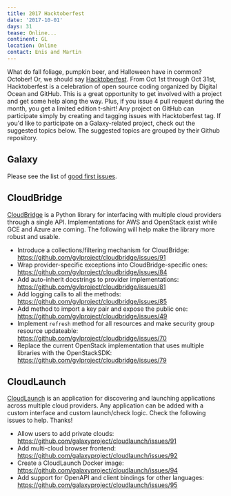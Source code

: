 ```yaml
---
title: 2017 Hacktoberfest
date: '2017-10-01'
days: 31
tease: Online...
continent: GL
location: Online
contact: Enis and Martin
---
```


What do fall foliage, pumpkin beer, and Halloween have in common? October! Or,
we should say [Hacktoberfest](https://hacktoberfest.digitalocean.com/). From Oct
1st through Oct 31st, Hacktoberfest is a celebration of open source coding
organized by Digital Ocean and GitHub. This is a great opportunity to get
involved with a project and get some help along the way. Plus, if you issue 4
pull request during the month, you get a limited edition t-shirt! Any project on
GitHub can participate simply by creating and tagging issues with Hacktoberfest
tag. If you'd like to participate on a Galaxy-related project, check out the
suggested topics below. The suggested topics are grouped by their Github
repository.

## Galaxy

Please see the list of [good first issues](https://github.com/galaxyproject/galaxy/issues?q=is%3Aissue+is%3Aopen+label%3Ahacktoberfest).

## CloudBridge
[CloudBridge](https://github.com/gvlproject/cloudbridge) is a Python library for
interfacing with multiple cloud providers through a single API. Implementations
for AWS and OpenStack exist while GCE and Azure are coming. The following will
help make the library more robust and usable.

- Introduce a collections/filtering mechanism for CloudBridge: https://github.com/gvlproject/cloudbridge/issues/91
- Wrap provider-specific exceptions into CloudBridge-specific ones: https://github.com/gvlproject/cloudbridge/issues/84
- Add auto-inherit docstrings to provider implementations: https://github.com/gvlproject/cloudbridge/issues/81
- Add logging calls to all the methods: https://github.com/gvlproject/cloudbridge/issues/85
- Add method to import a key pair and expose the public one: https://github.com/gvlproject/cloudbridge/issues/49
- Implement `refresh` method for all resources and make security group resource updateable: https://github.com/gvlproject/cloudbridge/issues/70
- Replace the current OpenStack implementation that uses multiple libraries with the OpenStackSDK: https://github.com/gvlproject/cloudbridge/issues/79

## CloudLaunch
[CloudLaunch](https://github.com/galaxyproject/cloudlaunch/) is an application
for discovering and launching applications across multiple cloud providers.
Any application can be added with a custom interface and custom launch/check logic.
Check the following issues to help. Thanks!

- Allow users to add private clouds: https://github.com/galaxyproject/cloudlaunch/issues/91
- Add multi-cloud browser frontend: https://github.com/galaxyproject/cloudlaunch/issues/92
- Create a CloudLaunch Docker image: https://github.com/galaxyproject/cloudlaunch/issues/94
- Add support for OpenAPI and client bindings for other languages: https://github.com/galaxyproject/cloudlaunch/issues/95
